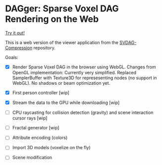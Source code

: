 # DAGger: Sparse Voxel DAG Rendering on the Web

[Try it out!](https://rvanderlaan.github.io/DAGger/)

This is a web version of the viewer application from the [SVDAG-Compression](https://github.com/RvanderLaan/SVDAG-Compression) repository.

Goals:
 - [x] Render Sparse Voxel DAG in the browser using WebGL.
       Changes from OpenGL implementation: Currently very simplified. Replaced SamplerBuffer with Texture3D for represesenting nodes (no support in WebGL). No shadows or beam optimization yet.
 - [x] First person controller [wip]
 - [x] Stream the data to the GPU while downloading [wip]
 - [ ] CPU raycasting for collision detection (gravity) and scene interaction cursor rays [wip]
 - [ ] Fractal generator [wip]
 - [ ] Attribute encoding (colors)
 - [ ] Import 3D models (voxelize on the fly)
 - [ ] Scene modification
 
